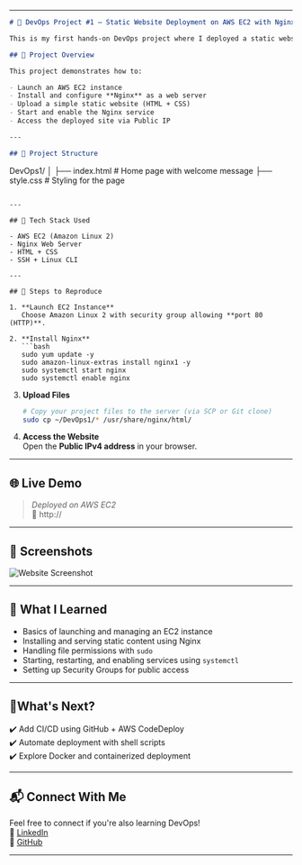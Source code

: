 
---

```markdown
# 🚀 DevOps Project #1 – Static Website Deployment on AWS EC2 with Nginx

This is my first hands-on DevOps project where I deployed a static website using **AWS EC2** and **Nginx**.

## 📌 Project Overview

This project demonstrates how to:

- Launch an AWS EC2 instance
- Install and configure **Nginx** as a web server
- Upload a simple static website (HTML + CSS)
- Start and enable the Nginx service
- Access the deployed site via Public IP

---

## 📁 Project Structure

```
DevOps1/
│
├── index.html     # Home page with welcome message
├── style.css      # Styling for the page
```

---

## 🔧 Tech Stack Used

- AWS EC2 (Amazon Linux 2)
- Nginx Web Server
- HTML + CSS
- SSH + Linux CLI

---

## 🚀 Steps to Reproduce

1. **Launch EC2 Instance**  
   Choose Amazon Linux 2 with security group allowing **port 80 (HTTP)**.

2. **Install Nginx**
   ```bash
   sudo yum update -y
   sudo amazon-linux-extras install nginx1 -y
   sudo systemctl start nginx
   sudo systemctl enable nginx
   ```

3. **Upload Files**
   ```bash
   # Copy your project files to the server (via SCP or Git clone)
   sudo cp ~/DevOps1/* /usr/share/nginx/html/
   ```

4. **Access the Website**  
   Open the **Public IPv4 address** in your browser.

---

## 🌐 Live Demo

> _Deployed on AWS EC2_  
> 🔗 http://<Your-EC2-Public-IP>

---

## 📸 Screenshots

![Website Screenshot](./screenshot.png) <!-- optional -->

---

## 🧠 What I Learned

- Basics of launching and managing an EC2 instance
- Installing and serving static content using Nginx
- Handling file permissions with `sudo`
- Starting, restarting, and enabling services using `systemctl`
- Setting up Security Groups for public access

---

## 📍What's Next?

✔️ Add CI/CD using GitHub + AWS CodeDeploy  
✔️ Automate deployment with shell scripts  
✔️ Explore Docker and containerized deployment  

---

## 📬 Connect With Me

Feel free to connect if you're also learning DevOps!  
🔗 [LinkedIn](https://linkedin.com/in/zaheer-mulani)  
📁 [GitHub](https://github.com/RBZAHEER)

---
